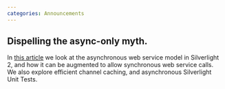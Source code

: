 ```yaml
---
categories: Announcements
---
```


## Dispelling the async-only myth. 

In [this article](http://www.codeproject.com/KB/silverlight/SynchronousSilverlight.aspx) we look at the asynchronous web service model in Silverlight 2, 
and how it can be augmented to allow synchronous web service calls. We also explore efficient channel caching, and asynchronous Silverlight Unit Tests.
